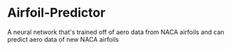 # Airfoil-Predictor
A neural network that's trained off of aero data from NACA airfoils and can predict aero data of new NACA airfoils
